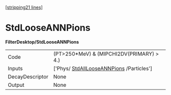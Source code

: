 [[stripping21 lines]](./stripping21-index)

# StdLooseANNPions

**FilterDesktop/StdLooseANNPions**

|                 |                                                                                 |
|-----------------|---------------------------------------------------------------------------------|
| Code            | (PT\>250\*MeV) & (MIPCHI2DV(PRIMARY) \> 4.)                                     |
| Inputs          | ['Phys/ [StdAllLooseANNPions](./stripping21-stdalllooseannpions) /Particles'] |
| DecayDescriptor | None                                                                            |
| Output          | None                                                                            |
